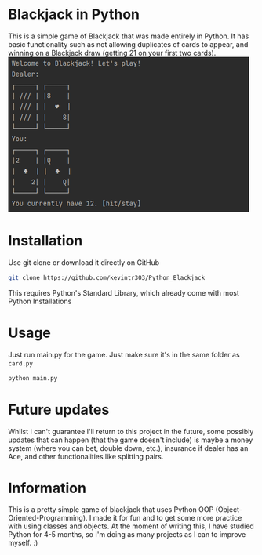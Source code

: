 # Blackjack in Python
This is a simple game of Blackjack that was made entirely in Python. It has basic functionality such as not allowing duplicates of cards to appear, and winning on a Blackjack draw (getting 21 on your first two cards).
[![Blackjack in Python](screenshots/blackjack.png)](#Installation)

# Installation
Use git clone or download it directly on GitHub
```bash
git clone https://github.com/kevintr303/Python_Blackjack
```
This requires Python's Standard Library, which already come with most Python Installations

# Usage
Just run main.py for the game. Just make sure it's in the same folder as ``card.py``
```bash
python main.py
```

# Future updates
Whilst I can't guarantee I'll return to this project in the future, some possibly updates that can happen (that the game
doesn't include) is maybe a money system (where you can bet, double down, etc.), insurance if dealer has an Ace, and
other functionalities like splitting pairs.

# Information
This is a pretty simple game of blackjack that uses Python OOP (Object-Oriented-Programming). I made it for fun
and to get some more practice with using classes and objects. At the moment of writing this, I have
studied Python for 4-5 months, so I'm doing as many projects as I can to improve myself. :)